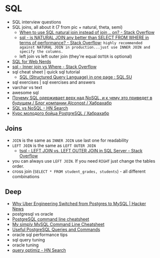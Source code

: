 # SQL
- SQL interview questions
- SQL joins, all about it (7 from pic + natural, theta, semi)
    - [When to use SQL natural join instead of join .. on? - Stack Overflow](https://stackoverflow.com/questions/10510952/when-to-use-sql-natural-join-instead-of-join-on)
    - [sql - is NATURAL JOIN any better than SELECT FROM WHERE in terms of performance? - Stack Overflow](https://stackoverflow.com/questions/3063107/is-natural-join-any-better-than-select-from-where-in-terms-of-performance): `highly recommended against NATURAL JOIN in production...just use INNER JOIN and specify the columns.`
    - left join vs left outer join (they're equal `OUTER` is optional)
- [SQL for Web Nerds](http://philip.greenspun.com/sql/)
- [sql - Inner join vs Where - Stack Overflow](https://stackoverflow.com/questions/121631/inner-join-vs-where)
- sql cheat sheet | quick sql tutorial
    - [SQL (Structured Query Language) in one page : SQL.SU](http://www.cheat-sheets.org/sites/sql.su/)
- sql exercises | sql exercises and answers
- varchar vs text
- awesome sql
- [Почему SQL одерживает верх над NoSQL, и к чему это приведет в будущем / Блог компании Alconost / Хабрахабр](https://habrahabr.ru/company/alconost/blog/340372/)
- [SQL vs NoSQL - HN Search](https://hn.algolia.com/?query=sql%20vs%20nosql&sort=byPopularity&prefix&page=0&dateRange=all&type=story)
- [Курс молодого бойца PostgreSQL / Хабрахабр](https://habrahabr.ru/post/340460/)

## Joins
- `JOIN` is the same as `INNER JOIN` use last one for readability
- `LEFT JOIN` is the same as `LEFT OUTER JOIN` 
    - [tsql - LEFT JOIN vs. LEFT OUTER JOIN in SQL Server - Stack Overflow](https://stackoverflow.com/questions/406294/left-join-vs-left-outer-join-in-sql-server)
- you can always use `LEFT JOIN`. If you need `RIGHT` just change the tables order.
- cross join (`SELECT * FROM student_grades, students`) - all different combinations


## Deep
- [Why Uber Engineering Switched from Postgres to MySQL | Hacker News](https://news.ycombinator.com/item?id=12166585)
- postgresql vs oracle
- [PostgreSQL command line cheatsheet](https://gist.github.com/Kartones/dd3ff5ec5ea238d4c546)
- [My simply MySQL Command Line Cheatsheet](https://gist.github.com/hofmannsven/9164408)
- [Useful PostgreSQL Queries and Commands](https://gist.github.com/rgreenjr/3637525)
- oracle sql performance tips
- sql query tuning
- oracle tuning
- [query optimiz - HN Search](https://hn.algolia.com/?query=query%20optimiz&sort=byPopularity&prefix&page=0&dateRange=all&type=story)
